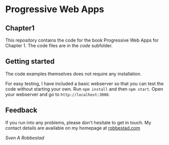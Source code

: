 # Progressive Web Apps 

## Chapter1

This repository contains the code for the book Progressive Web Apps for Chapter 1. The code files are in the _code_ subfolder.

## Getting started
The code examples themselves does not require any installation. 

For easy testing, I have included a basic webserver so that you can test the code without starting your own. Run `npm install` and then `npm start`. Open your webserver and go to `http://localhost:3000`.

## Feedback

If you run into any problems, please don't hesitate to get in touch. My contact details are available on my homepage at [robbestad.com](https://www.robbestad.com) 
 
_Sven A Robbestad_